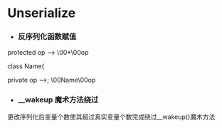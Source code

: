 # Unserialize

* ### 反序列化函数赋值

protected op --&gt; \00\*\00op

class Name{

private op --&gt;; \00Name\00op

* ### \_\_wakeup 魔术方法绕过

更改序列化后变量个数使其超过真实变量个数完成绕过\_\_wakeup\(\)魔术方法

